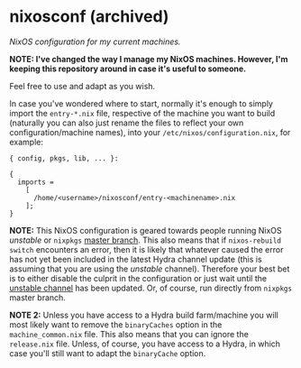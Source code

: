# nixosconf (archived)
_NixOS configuration for my current machines._

**NOTE: I've changed the way I manage my NixOS machines. However, I'm keeping this repository around in case it's useful to someone.**

Feel free to use and adapt as you wish.

In case you've wondered where to start, normally it's enough to simply import
the `entry-*.nix` file, respective of the machine you want to build (naturally
you can also just rename the files to reflect your own configuration/machine
names), into your `/etc/nixos/configuration.nix`, for example:
```
{ config, pkgs, lib, ... }:

{
  imports =
    [
      /home/<username>/nixosconf/entry-<machinename>.nix
    ];
}
```

**NOTE:** This NixOS configuration is geared towards people running NixOS
_unstable_ or `nixpkgs` [master branch](https://github.com/NixOS/nixpkgs). This
also means that if `nixos-rebuild switch` encounters an error, then it is likely
that whatever caused the error has not yet been included in the latest Hydra
channel update (this is assuming that you are using the _unstable_ channel).
Therefore your best bet is to either disable the culprit in the configuration
or just wait until the [unstable channel](https://hydra.nixos.org/job/nixos/trunk-combined/tested#tabs-constituents)
has been updated. Or, of course, run directly from `nixpkgs` master branch.

**NOTE 2:** Unless you have access to a Hydra build farm/machine you will most
likely want to remove the `binaryCaches` option in the `machine_common.nix`
file. This also means that you can ignore the `release.nix` file. Unless, of
course, you have access to a Hydra, in which case you'll still want to adapt
the `binaryCache` option.
